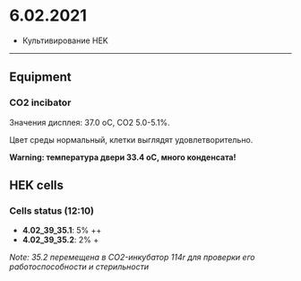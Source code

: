 6.02.2021
==========

- Культивирование HEK

---

## Equipment
### CO2 incibator
Значения дисплея: 37.0 oC, CO2 5.0-5.1%.

Цвет среды нормальный, клетки выглядят удовлетворительно.

**Warning: температура двери 33.4 oC, много конденсата!**

## HEK cells
### Cells status (12:10)
- **4.02_39_35.1**: 5% ++
- **4.02_39_35.2**: 2% +

*Note: 35.2 перемещена в CO2-инкубатор 114r для проверки его работоспособности и стерильности*